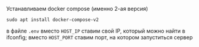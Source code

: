 Устанавливаем docker compose (именно 2-ая версия)
```
sudo apt install docker-compose-v2
```
в файле `.env` вместо `HOST_IP` ставим свой IP, который можно найти в ifconfig; вместо `HOST_PORT` ставим порт, на котором запуститься сервер

